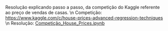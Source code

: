 Resolução explicando passo a passo, da competição do Kaggle referente ao preço de vendas de casas.
\n
Competição: https://www.kaggle.com/c/house-prices-advanced-regression-techniques
\n
Resolução: [Competição_House_Prices.ipynb](/Competição_House_Prices.ipynb)
